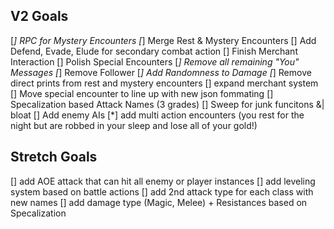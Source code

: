 ## V2 Goals
[*] RPC for Mystery Encounters
[*] Merge Rest & Mystery Encounters
[] Add Defend, Evade, Elude for secondary combat action
[] Finish Merchant Interaction
[] Polish Special Encounters 
[*] Remove all remaining "You" Messages
[*] Remove Follower
[*] Add Randomness to Damage
[*] Remove direct prints from rest and mystery encounters
[] expand merchant system
[] Move special encounter to line up with new json fommating
[] Specalization based Attack Names (3 grades)
[] Sweep for junk funcitons &| bloat
[] Add enemy AIs
[*] add multi action encounters (you rest for the night but are robbed in your sleep and lose all of your gold!)



## Stretch Goals
[] add AOE attack that can hit all enemy or player instances
[] add leveling system based on battle actions
[] add 2nd attack type for each class with new names
[] add damage type (Magic, Melee) + Resistances based on Specalization
